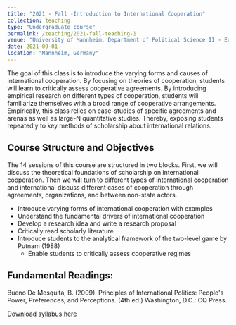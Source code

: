 ```yaml
---
title: "2021 - Fall -Introduction to International Cooperation"
collection: teaching
type: "Undergraduate course"
permalink: /teaching/2021-fall-teaching-1
venue: "University of Mannheim, Department of Political Science II - European Politics"
date: 2021-09-01
location: "Mannheim, Germany"
---
```



The goal of this class is to introduce the varying forms and causes of international cooperation. By focusing on theories of cooperation, students will learn to critically assess cooperative agreements. By introducing empirical research on different types of cooperation, students will familiarize themselves with a broad range of cooperative arrangements. Empirically, this class relies on case-studies of specific agreements and arenas as well as large-N quantitative studies. Thereby, exposing students repeatedly to key methods of scholarship about international relations. 

## Course Structure and Objectives

The 14 sessions of this course are structured in two blocks. First, we will discuss the theoretical foundations of scholarship on international cooperation. Then we will turn to different types of international cooperation and international discuss different cases of cooperation through agreements, organizations, and between non-state actors.


- Introduce varying forms of international cooperation with examples
- Understand the fundamental drivers of international cooperation
- Develop a research idea and write a research proposal
- Critically read scholarly literature
- Introduce students to the analytical framework of the two-level game by Putnam (1988)
    - Enable students to critically assess cooperative regimes


## Fundamental Readings:

Bueno De Mesquita, B. (2009). Principles of International Politics: People's Power, Preferences, and Perceptions. (4th ed.) Washington, D.C.: CQ Press.


[Download syllabus here](http://davidweyrauch.github.io/files/2021-fall-teaching-1.pdf)